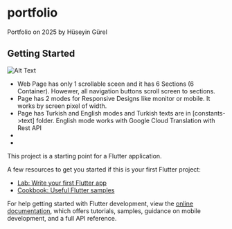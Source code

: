 # portfolio

Portfolio on 2025 by Hüseyin Gürel

## Getting Started

![Alt Text](https://png.pngtree.com/templates/sm/20180519/sm_5b0022bcebeaa.jpg)

- Web Page has only 1 scrollable sceen and it has 6 Sections (6 Container). Howewer, all navigation buttons scroll screen to sections.
- Page has 2 modes for Responsive Designs like monitor or mobile. It works by screen pixel of width.
- Page has Turkish and English modes and Turkish texts are in [constants->text] folder. English mode works with Google Cloud Translation with Rest API
- 
- 








This project is a starting point for a Flutter application.

A few resources to get you started if this is your first Flutter project:

- [Lab: Write your first Flutter app](https://docs.flutter.dev/get-started/codelab)
- [Cookbook: Useful Flutter samples](https://docs.flutter.dev/cookbook)

For help getting started with Flutter development, view the
[online documentation](https://docs.flutter.dev/), which offers tutorials,
samples, guidance on mobile development, and a full API reference.
